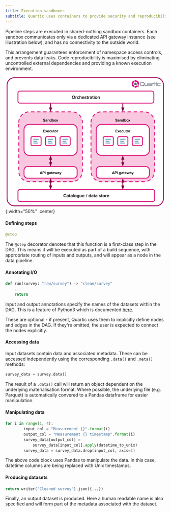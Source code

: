 ```yaml
---
title: Execution sandboxes
subtitle: Quartic uses containers to provide security and reproducibility guarantees.
---
```


Pipeline steps are executed in shared-nothing sandbox containers.  Each sandbox communicates only via a dedicated API
gateway instance (see illustration below), and has no connectivity to the outside world.

This arrangement guarantees enforcement of namespace access controls, and prevents data leaks. Code reproducibility is
maximised by eliminating uncontrolled external dependencies and providing a known execution environment.

![Execution sandboxes](assets/img/execution-sandboxes.png){:width="50%" .center}

#### Defining steps

```py
@step
```

The `@step` decorator denotes that this function is a first-class step in the DAG. This means it will be executed
as part of a build sequence, with appropriate routing of inputs and outputs, and will appear as a node in the data pipeline.

#### Annotating I/O

```py
def run(survey: "raw/survey") -> "clean/survey"
    ...
    return
```

Input and output annotations specify the names of the datasets within the DAG. This is a feature of Python3 which is documented [here](https://www.python.org/dev/peps/pep-3107/).

These are optional - if present, Quartic uses them to
implicitly define nodes and edges in the DAG. If they're omitted, the user is expected to connect the nodes explicitly.

#### Accessing data

Input datasets contain data and associated metadata. These can be accessed independently using the corresponding `.data()` and `.meta()` methods:

```py
survey_data = survey.data()
```

The result of a `.data()` call will return an object dependent on the underlying materialisation format. Where possible, the underlying file (e.g. Parquet) is
automatically convered to a Pandas dataframe for easier manipulation.

#### Manipulating data

```py
for i in range(1, 4):
        input_col = "Measurement {}".format(i)
        output_col = "Measurement {} timestamp".format(i)
        survey_data[output_col] =
            survey_data[input_col].apply(datetime_to_unix)
        survey_data = survey_data.drop(input_col, axis=1)
```

The above code block uses Pandas to manipulate the data. In this case, datetime columns are being replaced with Unix timestamps.

#### Producing datasets

```py
return writer("Cleaned survey").json({...})
```

Finally, an output dataset is produced. Here a human readable name is also specified and will form part of the metadata associated with the dataset.
